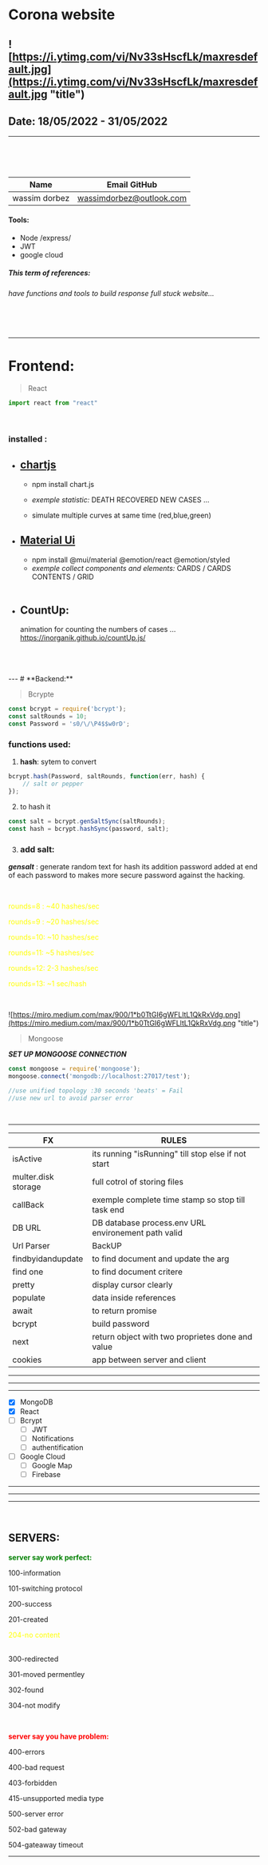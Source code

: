 # **Corona website**
![https://i.ytimg.com/vi/Nv33sHscfLk/maxresdefault.jpg](https://i.ytimg.com/vi/Nv33sHscfLk/maxresdefault.jpg "title")
---
## Date: 18/05/2022 - 31/05/2022
---
<br>
<br>
<br>

|  Name |  Email GitHub|
|-----|-----|
| wassim dorbez | wassimdorbez@outlook.com |

#### Tools:
* Node  /express/
* JWT 
* google cloud 

##### This term of references:
###### have functions and tools to build response full stuck website...
<br>
<br>

---
# **Frontend:**

>React

```javascript
import react from "react" 
```

<br>

### __installed :__ 

+ ## [chartjs](https://www.chartjs.org/ "click to link")
    + npm install chart.js
    +  _exemple statistic:_
      DEATH RECOVERED NEW CASES ...
      <br>

    + simulate multiple curves at same time (red,blue,green)



+ ## [Material Ui](https://mui.com/ "click to link")
    * npm install @mui/material @emotion/react @emotion/styled
    *  _exemple collect components and elements:_
    CARDS / CARDS CONTENTS / GRID

    <br>
+ ## CountUp:
     animation for counting the numbers of cases ...
    https://inorganik.github.io/countUp.js/
<br>
<br>
<br>
---
# **Backend:**

>Bcrypte

```javascript
const bcrypt = require('bcrypt');
const saltRounds = 10;
const Password = 's0/\/\P4$$w0rD';
```

### __functions used:__
1. **hash**: sytem to convert
```javascript
bcrypt.hash(Password, saltRounds, function(err, hash) {
    // salt or pepper
});
```
2. to hash it
```````js
const salt = bcrypt.genSaltSync(saltRounds);
const hash = bcrypt.hashSync(password, salt);
````````
3. ###  add salt:

___gensalt___ : generate random text for hash its addition password added at end of each password to makes more secure password against the hacking.

<br>

<font style="color:yellow">

rounds=8 : ~40 hashes/sec

rounds=9 : ~20 hashes/sec

rounds=10: ~10 hashes/sec

rounds=11: ~5  hashes/sec

rounds=12: 2-3 hashes/sec

rounds=13: ~1 sec/hash

</font>

<br>

![https://miro.medium.com/max/900/1*b0TtGI6gWFLltL1QkRxVdg.png](https://miro.medium.com/max/900/1*b0TtGI6gWFLltL1QkRxVdg.png "title")



>Mongoose


***_SET UP MONGOOSE CONNECTION_***


```````javascript
const mongoose = require('mongoose');
mongoose.connect('mongodb://localhost:27017/test');

//use unified topology :30 seconds 'beats' = Fail
//use new url to avoid parser error
````````
<br>

---
|FX|RULES|
|---|---|
|isActive|its running "isRunning" till stop else if not start|
|multer.disk storage|full cotrol of storing files|
|callBack|exemple complete time stamp so stop till task end|
|DB URL|DB database process.env URL environement path valid|
|Url Parser|BackUP|
|findbyidandupdate|to find document and update the arg|
|find one|to find document critere|
|pretty|display cursor clearly|
|populate|data inside references|
|await|to return promise|
|bcrypt|build password|
|next|return object with two proprietes done and value|
|cookies|app between server and client|

---
***
---


    
- [x] MongoDB
- [x] React
- [ ] Bcrypt
    - [ ] JWT
    - [ ] Notifications
    - [ ] authentification
- [ ] Google Cloud
    - [ ] Google Map
    - [ ] Firebase

---
***
---

<br>


## **SERVERS**:


<font style="color:green"> **server say work perfect:** </font>

100-information

101-switching protocol

200-success

201-created
<div style="color:yellow"> 204-no content </div>
<br>

300-redirected

301-moved permentley

302-found

304-not modify

<br>

<font style="color:red">**server say you have problem:**</font>

400-errors

400-bad request

403-forbidden

415-unsupported media type

500-server error

502-bad gateway

504-gateaway timeout

---